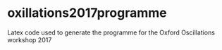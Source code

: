 # oxillations2017programme
Latex code used to generate the programme for the Oxford Oscillations workshop 2017
